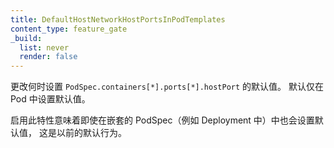```yaml
---
title: DefaultHostNetworkHostPortsInPodTemplates
content_type: feature_gate
_build:
  list: never
  render: false
---
```

<!--
Changes when the default value of
`PodSpec.containers[*].ports[*].hostPort`
is assigned. The default is to only set a default value in Pods.

Enabling this means a default will be assigned even to embedded
PodSpecs (e.g. in a Deployment), which is the historical default.
-->
更改何时设置 `PodSpec.containers[*].ports[*].hostPort` 的默认值。
默认仅在 Pod 中设置默认值。

启用此特性意味着即使在嵌套的 PodSpec（例如 Deployment 中）中也会设置默认值，
这是以前的默认行为。
